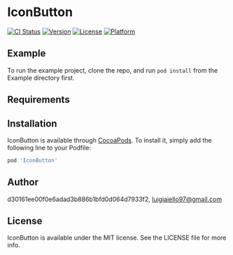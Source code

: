 # IconButton

[![CI Status](https://img.shields.io/travis/d30161ee00f0e6adad3b886b1bfd0d064d7933f2/IconButton.svg?style=flat)](https://travis-ci.org/d30161ee00f0e6adad3b886b1bfd0d064d7933f2/IconButton)
[![Version](https://img.shields.io/cocoapods/v/IconButton.svg?style=flat)](https://cocoapods.org/pods/IconButton)
[![License](https://img.shields.io/cocoapods/l/IconButton.svg?style=flat)](https://cocoapods.org/pods/IconButton)
[![Platform](https://img.shields.io/cocoapods/p/IconButton.svg?style=flat)](https://cocoapods.org/pods/IconButton)

## Example

To run the example project, clone the repo, and run `pod install` from the Example directory first.

## Requirements

## Installation

IconButton is available through [CocoaPods](https://cocoapods.org). To install
it, simply add the following line to your Podfile:

```ruby
pod 'IconButton'
```

## Author

d30161ee00f0e6adad3b886b1bfd0d064d7933f2, luigiaiello97@gmail.com

## License

IconButton is available under the MIT license. See the LICENSE file for more info.
